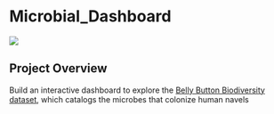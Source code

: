 # Microbial_Dashboard
![](http://robdunnlab.com/wp-content/uploads/microbes-sem.jpg)
## Project Overview
Build an interactive dashboard to explore the [Belly Button Biodiversity dataset](http://robdunnlab.com/projects/belly-button-biodiversity/), which catalogs the microbes that colonize human navels
